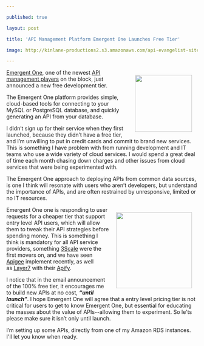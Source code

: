 ---
published: true
layout: post
title: 'API Management Platform Emergent One Launches Free Tier'
image: http://kinlane-productions2.s3.amazonaws.com/api-evangelist-site/blog/emergent-one-logo.png
---

<p><a href="http://www.emergentone.com/" target="_blank"><img style="padding: 15px;" src="https://kinlane-productions2.s3.amazonaws.com/api-evangelist-site/serviceproviders/emergent-one-logo.png" alt="" width="150" align="right" /></a>
<p><a href="http://www.emergentone.com/" target="_blank">Emergent One</a>, one of the newest <a href="/2012/06/15/api-service-provider-roundup-for-2012/" target="_blank">API management players</a> on the block, just announced a new free development tier.
<p>The Emergent One platform provides simple, cloud-based tools for connecting to your MySQL or PostgreSQL database, and quickly generating an API from your database.
<p>I didn&rsquo;t sign up for their service when they first launched, because they didn&rsquo;t have a free tier, and I&rsquo;m unwilling to put in credit cards and commit to brand new services. This is something I have problem with from running development and IT teams who use a wide variety of cloud services.  I would spend a great deal of time each month chasing down charges and other issues from cloud services that were being experimented with.
<p>The Emergent One approach to deploying APIs from common data sources, is one I think will resonate with users who aren&rsquo;t developers, but understand the importance of APIs, and are often restrained by unresponsive, limited or no IT resources.
<p><a href="https://emergentapi.com/cp/register?type=internal" target="_blank"><img style="padding: 15px;" src="https://s3.amazonaws.com/kinlane-productions2/api-service-providers/emergent-one/Emergent-One-Get-Started.png" alt="" width="200" align="right" /></a>
<p>Emergent One one is responding to user requests for a cheaper tier that support entry level API users, which will allow them to tweak their API strategies before spending money.  This is something I think is mandatory for all API service providers, something <a href="https://3scale.net/">3Scale</a> were the first movers on, and we have seen <a href="https://apigee.com/about/pricing">Apigee</a> implement recently, as well as&nbsp;<a href="/serviceproviders/layer_7_technologies.php" target="_blank">Layer7</a> with their <a href="http://www.apify.co/" target="_blank">Apify</a>.
<p>I notice that in the email announcement of the 100% free tier, it encourages me to build new APIs at no cost, <strong><em>&ldquo;until launch&rdquo;</em></strong>.  I hope Emergent One will agree that a entry level pricing tier is not critical for users to get to know Emergent One, but essential for educating the masses about the value of APIs--allowing them to experiment. So le'ts please make sure it isn&rsquo;t only until launch.
<p>I&rsquo;m setting up some APIs, directly from one of my Amazon RDS instances. &nbsp; I'll let you know when ready.

